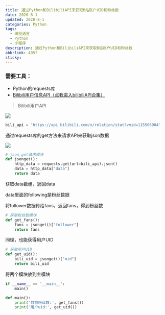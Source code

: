 ```yaml
---
title: 通过Python和BilibiliAPI来获取B站账户UID和粉丝数
date: 2020-8-1
updated: 2020-8-1
categories: Python
tags:
  - 编程语言
  - Python
  - 小程序
description: 通过Python和BilibiliAPI来获取B站账户UID和粉丝数
abbrlink: 405f
sticky:
---
```


### 需要工具：

- Python的requests库
- [Bilibili用户信息API（点我进入bilibiliAPI合集）](https://www.bilibili.com/read/cv3430609?from=search)

> Bilibili用户API

![](https://gitee.com/kzycn/picCloud/raw/master/2020/20200910135717.png)

```python
bili_api = 'https://api.bilibili.com/x/relation/stat?vmid=115505904'
```

通过requests库的get方法来请求API来获取json数据

![](https://gitee.com/kzycn/picCloud/raw/master/2020/20200910140603.png)

```python
# json,get请求模块
def jsonget():
    http_data = requests.get(url=bili_api).json()
    data = http_data["data"]
    return data
```

获取data数组，返回data

data里面的following是粉丝数据

将follower数据传给fans，返回fans，得到粉丝数

```python
# 获取粉丝数模块
def get_fans():
    fans = jsonget()["follower"]
    return fans
```

同理，也能获得用户UID

```python
# 获取用户UID
def get_uid():
    bili_uid = jsonget()["mid"]
    return bili_uid
```

将两个模块放到主模块

```python
if __name__ == '__main__':
    main()

def main():
    print('目前粉丝数:', get_fans())
    print('用户uid:', get_uid())
```






